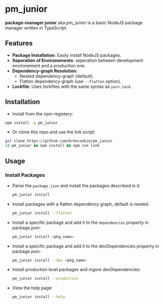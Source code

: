 # pm_junior

**package-manager junior** aka _pm_junior_ is a basic NodeJS package manager written in TypeScript.

## Features

- **Package Installation**: Easily install NodeJS packages.
- **Seperation of Environements**: seperation between development environement and a production one.
- **Dependency-graph Resolution**:
  - Nested dependency-graph (default).
  - Flatten dependency-graph (use `--flatten` option).
- **Lockfile**: Uses lockfiles with the same syntax as `yarn.lock`.

## Installation

- Install from the npm registery:

```bash
npm install -g pm_junior
```

- Or clone this repo and use the link script:

```bash
git clone https://github.com/brkncookie/pm_junior
cd pm_junior && npm install && npm run link
```

## Usage

### Install Packages

- Parse the `package.json` and install the packages described in it:

  ```bash
  pm_junior install
  ```

- Install packages with a flatten dependency graph, default is nested:
  ```bash
  pm_junior install --flatten
  ```
- Install a specific package and add it to the `dependencies` property in package.json:
  ```bash
  pm_junior install <pkg_name>
  ```
- Install a specific package and add it to the devDependencies property in package.json:
  ```bash
  pm_junior install --dev <pkg_name>
  ```
- Install production level packages and ingore devDependencies:
  ```bash
  pm_junior install --production
  ```
- View the help page:
  ```bash
  pm_junior install --help
  ```
